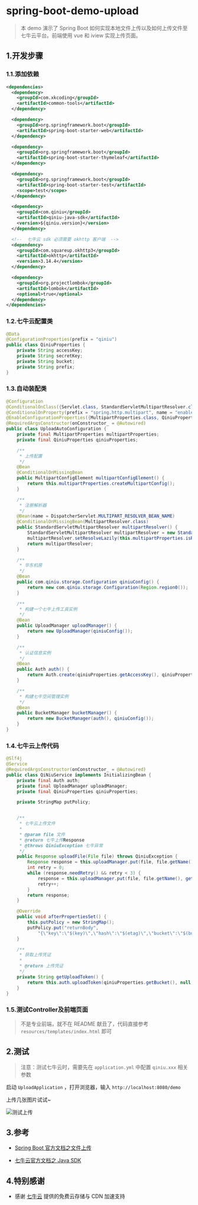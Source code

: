 # spring-boot-demo-upload

> 本 demo 演示了 Spring Boot 如何实现本地文件上传以及如何上传文件至七牛云平台。前端使用 vue 和 iview 实现上传页面。

## 1.开发步骤

### 1.1.添加依赖

```xml
<dependencies>
  <dependency>
    <groupId>com.xkcoding</groupId>
    <artifactId>common-tools</artifactId>
  </dependency>

  <dependency>
    <groupId>org.springframework.boot</groupId>
    <artifactId>spring-boot-starter-web</artifactId>
  </dependency>

  <dependency>
    <groupId>org.springframework.boot</groupId>
    <artifactId>spring-boot-starter-thymeleaf</artifactId>
  </dependency>

  <dependency>
    <groupId>org.springframework.boot</groupId>
    <artifactId>spring-boot-starter-test</artifactId>
    <scope>test</scope>
  </dependency>

  <dependency>
    <groupId>com.qiniu</groupId>
    <artifactId>qiniu-java-sdk</artifactId>
    <version>${qiniu.version}</version>
  </dependency>

  <!--  七牛云 sdk 必须需要 okhttp 客户端  -->
  <dependency>
    <groupId>com.squareup.okhttp3</groupId>
    <artifactId>okhttp</artifactId>
    <version>3.14.4</version>
  </dependency>

  <dependency>
    <groupId>org.projectlombok</groupId>
    <artifactId>lombok</artifactId>
    <optional>true</optional>
  </dependency>
</dependencies>
```

### 1.2.七牛云配置类

```java
@Data
@ConfigurationProperties(prefix = "qiniu")
public class QiniuProperties {
    private String accessKey;
    private String secretKey;
    private String bucket;
    private String prefix;
}
```

### 1.3.自动装配类

```java
@Configuration
@ConditionalOnClass({Servlet.class, StandardServletMultipartResolver.class, MultipartConfigElement.class})
@ConditionalOnProperty(prefix = "spring.http.multipart", name = "enabled", matchIfMissing = true)
@EnableConfigurationProperties({MultipartProperties.class, QiniuProperties.class})
@RequiredArgsConstructor(onConstructor_ = @Autowired)
public class UploadAutoConfiguration {
    private final MultipartProperties multipartProperties;
    private final QiniuProperties qiniuProperties;

    /**
     * 上传配置
     */
    @Bean
    @ConditionalOnMissingBean
    public MultipartConfigElement multipartConfigElement() {
        return this.multipartProperties.createMultipartConfig();
    }

    /**
     * 注册解析器
     */
    @Bean(name = DispatcherServlet.MULTIPART_RESOLVER_BEAN_NAME)
    @ConditionalOnMissingBean(MultipartResolver.class)
    public StandardServletMultipartResolver multipartResolver() {
        StandardServletMultipartResolver multipartResolver = new StandardServletMultipartResolver();
        multipartResolver.setResolveLazily(this.multipartProperties.isResolveLazily());
        return multipartResolver;
    }

    /**
     * 华东机房
     */
    @Bean
    public com.qiniu.storage.Configuration qiniuConfig() {
        return new com.qiniu.storage.Configuration(Region.region0());
    }

    /**
     * 构建一个七牛上传工具实例
     */
    @Bean
    public UploadManager uploadManager() {
        return new UploadManager(qiniuConfig());
    }

    /**
     * 认证信息实例
     */
    @Bean
    public Auth auth() {
        return Auth.create(qiniuProperties.getAccessKey(), qiniuProperties.getSecretKey());
    }

    /**
     * 构建七牛空间管理实例
     */
    @Bean
    public BucketManager bucketManager() {
        return new BucketManager(auth(), qiniuConfig());
    }
}
```

### 1.4.七牛云上传代码

```java
@Slf4j
@Service
@RequiredArgsConstructor(onConstructor_ = @Autowired)
public class QiNiuService implements InitializingBean {
    private final Auth auth;
    private final UploadManager uploadManager;
    private final QiniuProperties qiniuProperties;

    private StringMap putPolicy;


    /**
     * 七牛云上传文件
     *
     * @param file 文件
     * @return 七牛上传Response
     * @throws QiniuException 七牛异常
     */
    public Response uploadFile(File file) throws QiniuException {
        Response response = this.uploadManager.put(file, file.getName(), getUploadToken());
        int retry = 0;
        while (response.needRetry() && retry < 3) {
            response = this.uploadManager.put(file, file.getName(), getUploadToken());
            retry++;
        }
        return response;
    }

    @Override
    public void afterPropertiesSet() {
        this.putPolicy = new StringMap();
        putPolicy.put("returnBody",
            "{\"key\":\"$(key)\",\"hash\":\"$(etag)\",\"bucket\":\"$(bucket)\",\"width\":$(imageInfo.width), \"height\":${imageInfo.height}}");
    }

    /**
     * 获取上传凭证
     *
     * @return 上传凭证
     */
    private String getUploadToken() {
        return this.auth.uploadToken(qiniuProperties.getBucket(), null, 3600, putPolicy);
    }
}
```

### 1.5.测试Controller及前端页面

> 不是专业前端，就不在 README 献丑了，代码直接参考 `resources/templates/index.html` 即可

## 2.测试

> 注意：测试七牛云时，需要先在 `application.yml` 中配置 `qiniu.xxx` 相关参数

启动 `UploadApplication` ，打开浏览器，输入 `http://localhost:8080/demo`

上传几张图片试试~

![测试上传](https://static.xkcoding.com/spring-boot-demo/demo-base/demo-base-upload/2022-09-21-083229.png)

## 3.参考

- [Spring Boot 官方文档之文件上传](https://docs.spring.io/spring-boot/docs/3.0.0-M5/reference/htmlsingle/#howto.spring-mvc.multipart-file-uploads)

- [七牛云官方文档之 Java SDK](https://developer.qiniu.com/kodo/1239/java)

## 4.特别感谢

- 感谢 [七牛云](https://portal.qiniu.com/signup?utm_source=kaiyuan&utm_media=xkcoding) 提供的免费云存储与 CDN 加速支持
